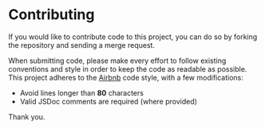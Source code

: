 # Contributing

If you would like to contribute code to this project, you can do so by forking
the repository and sending a merge request.

When submitting code, please make every effort to follow existing conventions
and style in order to keep the code as readable as possible. This project
adheres to the [Airbnb](https://github.com/airbnb/javascript) code style, with a
few modifications:

* Avoid lines longer than **80** characters
* Valid JSDoc comments are required (where provided)

Thank you.
